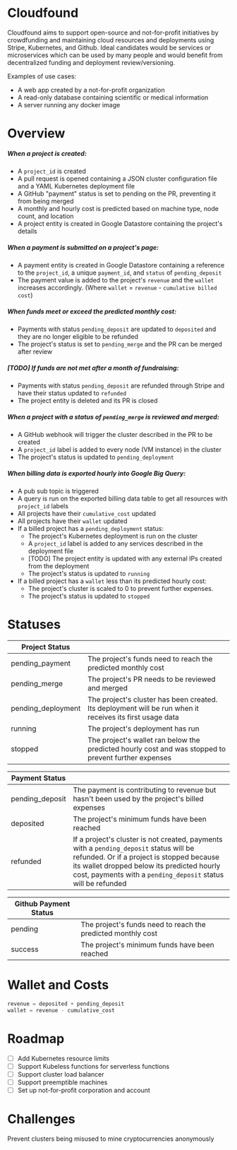 # Cloudfound
Cloudfound aims to support open-source and not-for-profit initiatives by crowdfunding and maintaining cloud resources and deployments using Stripe, Kubernetes, and Github.
Ideal candidates would be services or microservices which can be used by many people and would benefit from decentralized funding and deployment review/versioning.

Examples of use cases:
- A web app created by a not-for-profit organization
- A read-only database containing scientific or medical information
- A server running any docker image

# Overview
##### When a project is created:
- A `project_id` is created
- A pull request is opened containing a JSON cluster configuration file and a YAML Kubernetes deployment file
- A GitHub "payment" status is set to pending on the PR, preventing it from being merged
- A monthly and hourly cost is predicted based on machine type, node count, and location
- A project entity is created in Google Datastore containing the project's details

##### When a payment is submitted on a project's page:
- A payment entity is created in Google Datastore containing a reference to the `project_id`, a unique `payment_id`, and `status` of `pending_deposit`
- The payment value is added to the project's `revenue` and the `wallet` increases accordingly. (Where `wallet` = `revenue` - `cumulative billed cost`)

##### When funds meet or exceed the predicted monthly cost:
- Payments with status `pending_deposit` are updated to `deposited` and they are no longer eligible to be refunded
- The project's status is set to `pending_merge` and the PR can be merged after review

##### [TODO] If funds are not met after a month of fundraising:
- Payments with status `pending_deposit` are refunded through Stripe and have their status updated to `refunded`
- The project entity is deleted and its PR is closed

##### When a project with a status of `pending_merge` is reviewed and merged:
- A GitHub webhook will trigger the cluster described in the PR to be created
- A `project_id` label is added to every node (VM instance) in the cluster
- The project's status is updated to `pending_deployment`

##### When billing data is exported hourly into Google Big Query:
- A pub sub topic is triggered
- A query is run on the exported billing data table to get all resources with `project_id` labels
- All projects have their `cumulative_cost` updated
- All projects have their `wallet` updated
- If a billed project has a `pending_deployment` status:
    - The project's Kubernetes deployment is run on the cluster 
    - A `project_id` label is added to any services described in the deployment file
    - [TODO] The project entity is updated with any external IPs created from the deployment
    - The project's status is updated to `running`
- If a billed project has a `wallet` less than its predicted hourly cost:
    - The project's cluster is scaled to 0 to prevent further expenses.
    - The project's status is updated to `stopped`


# Statuses
| Project Status     |                                                                                                          |
|--------------------|----------------------------------------------------------------------------------------------------------|
| pending_payment    | The project's funds need to reach the predicted monthly cost                                             |
| pending_merge      | The project's PR needs to be reviewed and merged                                                         |
| pending_deployment | The project's cluster has been created. Its deployment will be run when it receives its first usage data |
| running            | The project's deployment has run                                                                         |
| stopped            | The project's wallet ran below the predicted hourly cost and was stopped to prevent further expenses     |


| Payment Status  |                                                                                                                                                                                                                                                     |
|-----------------|-----------------------------------------------------------------------------------------------------------------------------------------------------------------------------------------------------------------------------------------------------|
| pending_deposit | The payment is contributing to revenue but hasn't been used by the project's billed expenses                                                                                                                                                        |
| deposited       | The project's minimum funds have been reached                                                                                                                                                                                                       |
| refunded        | If a project's cluster is not created, payments with a `pending_deposit` status will be refunded.  Or if a project is stopped because its wallet dropped below its predicted hourly cost, payments with a `pending_deposit` status will be refunded |

| Github Payment Status |                                                              |
|---------------------|--------------------------------------------------------------|
| pending             | The project's funds need to reach the predicted monthly cost |
| success             | The project's minimum funds have been reached                |


# Wallet and Costs
```js
revenue = deposited + pending_deposit
wallet = revenue - cumulative_cost
```

# Roadmap
- [ ] Add Kubernetes resource limits 
- [ ] Support Kubeless functions for serverless functions
- [ ] Support cluster load balancer
- [ ] Support preemptible machines
- [ ] Set up not-for-profit corporation and account

# Challenges
Prevent clusters being misused to mine cryptocurrencies anonymously
